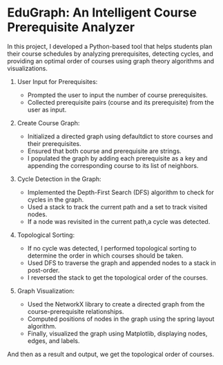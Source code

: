 # EduGraph: An Intelligent Course Prerequisite Analyzer
In this project, I developed a Python-based tool that helps students plan their course schedules by analyzing prerequisites, detecting cycles, and providing an optimal order of courses using graph theory algorithms and visualizations.

1. User Input for Prerequisites:
   - Prompted the user to input the number of course prerequisites.
   - Collected prerequisite pairs (course and its prerequisite) from the user as input.

2. Create Course Graph:
   - Initialized a directed graph using defaultdict to store courses and their prerequisites.
   - Ensured that both course and prerequisite are strings.
   - I populated the graph by adding each prerequisite as a key and appending the corresponding course to its list of neighbors.

3. Cycle Detection in the Graph:
   - Implemented the Depth-First Search (DFS) algorithm to check for cycles in the graph.
   - Used a stack to track the current path and a set to track visited nodes.
   - If a node was revisited in the current path,a cycle was detected.

4. Topological Sorting:
   - If no cycle was detected, I performed topological sorting to determine the order in which courses should be taken.
   - Used DFS to traverse the graph and appended nodes to a stack in post-order.
   - I reversed the stack to get the topological order of the courses.

5. Graph Visualization:
    - Used the NetworkX library to create a directed graph from the course-prerequisite relationships.
    - Computed positions of nodes in the graph using the spring layout algorithm.
    - Finally, visualized the graph using Matplotlib, displaying nodes, edges, and labels.

And then as a result and output, we get the topological order of courses.
